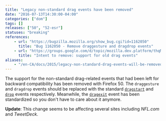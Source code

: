 ```yaml
---
title: "Legacy non-standard drag events have been removed"
date: "2016-07-13T14:30:00-04:00"
categories: ["dom"]
tags: []
releases: ["50", "52-esr"]
statuses: "breaking"
references:
    - url: "https://bugzilla.mozilla.org/show_bug.cgi?id=1162050"
      title: "Bug 1162050 - Remove draggesture and dragdrop events"
    - url: "https://groups.google.com/d/topic/mozilla.dev.platform/thqN2Umpea0/discussion"
      title: "Intent to remove: support for old drag events"
aliases:
    - "/en-CA/docs/2015/legacy-non-standard-drag-events-will-be-removed/"
---
```

The support for the non-standard drag-related events that had been left for backward compatibility has been removed with Firefox 50. The `draggesture` and `dragdrop` events should be replaced with the standard [`dragstart`](https://developer.mozilla.org/docs/Web/Events/dragstart) and [`drop`](https://developer.mozilla.org/docs/Web/Events/drop) events respectively. Meanwhile, the [`dragexit`](https://developer.mozilla.org/docs/Web/Events/dragexit) event has been standardized so you don't have to care about it anymore.

**Update**: This change seems to be affecting several sites including *NFL.com* and *TweetDeck*.

